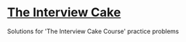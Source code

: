 # [The Interview Cake](https://www.interviewcake.com/table-of-contents)
Solutions for 'The Interview Cake Course' practice problems
